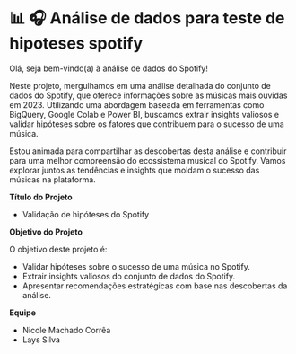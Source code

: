 # 📊 🎧 Análise de dados para teste de hipoteses spotify

Olá, seja bem-vindo(a) à análise de dados do Spotify!

Neste projeto, mergulhamos em uma análise detalhada do conjunto de dados do Spotify, que oferece informações sobre as músicas mais ouvidas em 2023. Utilizando uma abordagem baseada em ferramentas como BigQuery, Google Colab e Power BI, buscamos extrair insights valiosos e validar hipóteses sobre os fatores que contribuem para o sucesso de uma música.

Estou animada para compartilhar as descobertas desta análise e contribuir para uma melhor compreensão do ecossistema musical do Spotify. Vamos explorar juntos as tendências e insights que moldam o sucesso das músicas na plataforma.


**Título do Projeto**
- Validação de hipóteses do Spotify

**Objetivo do Projeto**

O objetivo deste projeto é:

- Validar hipóteses sobre o sucesso de uma música no Spotify.
- Extrair insights valiosos do conjunto de dados do Spotify.
- Apresentar recomendações estratégicas com base nas descobertas da análise.

**Equipe**

- Nicole Machado Corrêa
- Lays Silva

